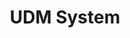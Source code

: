 ---
sidebar_position: 6
title: UDM System
keywords: [ar,xr,vr,apple glasses,hololens,quest,pico,easyAR,vuforia,xrmod,mod,doc,metaverse,facebook,meta,unity]
image: img/xrmod-docs-card.png
description: UDM is a customization system, which allows users to customize XR content and replace parts, etc. 
---